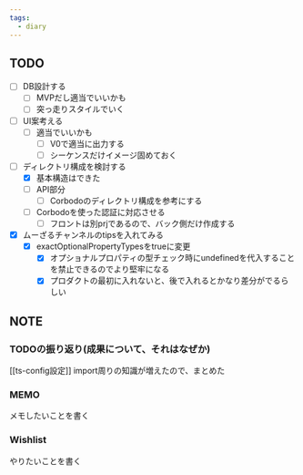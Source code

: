 ```yaml
---
tags:
  - diary
---
```


## TODO
- [ ] DB設計する
	- [ ] MVPだし適当でいいかも
	- [ ] 突っ走りスタイルでいく
- [ ] UI案考える
	- [ ] 適当でいいかも
		- [ ] V0で適当に出力する
		- [ ] シーケンスだけイメージ固めておく
- [ ] ディレクトリ構成を検討する
	- [x] 基本構造はできた
	- [ ] API部分
		- [ ] Corbodoのディレクトリ構成を参考にする
	- [ ] Corbodoを使った認証に対応させる
		- [ ] フロントは別prjであるので、バック側だけ作成する
- [x] ムーざるチャンネルのtipsを入れてみる
	- [x] exactOptionalPropertyTypesをtrueに変更
		- [x] オプショナルプロパティの型チェック時にundefinedを代入することを禁止できるのでより堅牢になる
		- [x] プロダクトの最初に入れないと、後で入れるとかなり差分がでるらしい
## NOTE
### TODOの振り返り(成果について、それはなぜか)
[[ts-config設定]] import周りの知識が増えたので、まとめた


### MEMO
メモしたいことを書く


### Wishlist
やりたいことを書く
